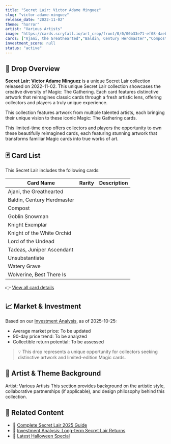```yaml
---
title: "Secret Lair: Victor Adame Minguez"
slug: "victor-adame-minguez"
release_date: "2022-11-02"
theme: "horror"
artist: "Various Artists"
image: "https://cards.scryfall.io/art_crop/front/0/0/00b33e71-ef08-4aeb-bca2-a2a4a43c2e0d.jpg?1579260110"
cards: ["Ajani, the Greathearted","Baldin, Century Herdmaster","Compost","Goblin Snowman","Knight Exemplar","Knight of the White Orchid","Lord of the Undead","Tadeas, Juniper Ascendant","Unsubstantiate","Watery Grave","Wolverine, Best There Is"]
investment_score: null
status: "active"
---
```


## 💠 Drop Overview
**Secret Lair: Victor Adame Minguez** is a unique Secret Lair collection released on 2022-11-02. This unique Secret Lair collection showcases the creative diversity of Magic: The Gathering. Each card features distinctive artwork that reimagines classic cards through a fresh artistic lens, offering collectors and players a truly unique experience.

This collection features artwork from multiple talented artists, each bringing their unique vision to these iconic Magic: The Gathering cards.

This limited-time drop offers collectors and players the opportunity to own these beautifully reimagined cards, each featuring stunning artwork that transforms familiar Magic cards into true works of art.

## 🃏 Card List
This Secret Lair includes the following cards:

| Card Name | Rarity | Description |
|-----------|---------|-------------|
| Ajani, the Greathearted |  |  |
| Baldin, Century Herdmaster |  |  |
| Compost |  |  |
| Goblin Snowman |  |  |
| Knight Exemplar |  |  |
| Knight of the White Orchid |  |  |
| Lord of the Undead |  |  |
| Tadeas, Juniper Ascendant |  |  |
| Unsubstantiate |  |  |
| Watery Grave |  |  |
| Wolverine, Best There Is |  |  |

👉 [View all card details](/cards?drop=victor-adame-minguez)

## 📈 Market & Investment
Based on our [Investment Analysis](/investment/victor-adame-minguez), as of 2025-10-25:
- Average market price: To be updated
- 90-day price trend: To be analyzed
- Collectible return potential: To be assessed

> 💡 This drop represents a unique opportunity for collectors seeking distinctive artwork and limited-edition Magic cards.

## 🎨 Artist & Theme Background
Artist: Various Artists
This section provides background on the artistic style, collaborative partnerships (if applicable), and design philosophy behind this collection.

## 🔗 Related Content
- 📰 [Complete Secret Lair 2025 Guide](/news/secret-lair-2025-complete-guide)
- 💼 [Investment Analysis: Long-term Secret Lair Returns](/investment)
- 🎃 [Latest Halloween Special](/drops/secret-scare-superdrop-2025)